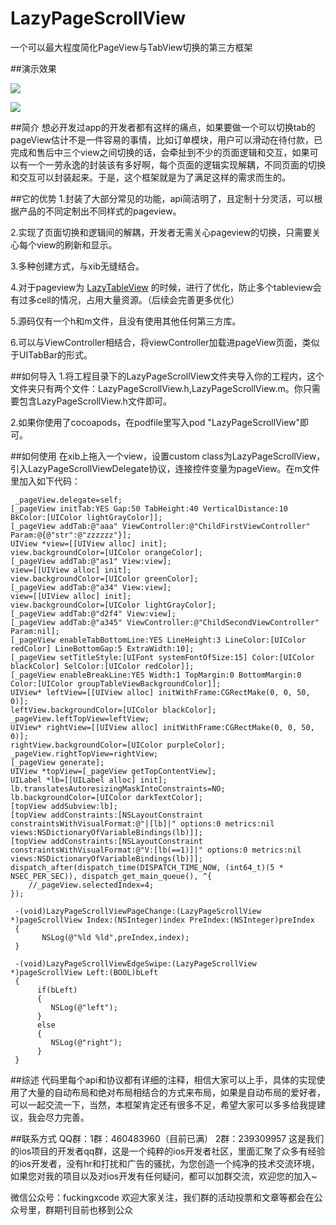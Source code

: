 # LazyPageScrollView
一个可以最大程度简化PageView与TabView切换的第三方框架

##演示效果

![](https://github.com/sx1989827/LazyPageScrollView/raw/master/Resource/1.gif)

![](https://github.com/sx1989827/LazyPageScrollView/raw/master/Resource/2.gif)

##简介
想必开发过app的开发者都有这样的痛点，如果要做一个可以切换tab的pageView估计不是一件容易的事情，比如订单模块，用户可以滑动在待付款，已完成和售后中三个view之间切换的话，会牵扯到不少的页面逻辑和交互，如果可以有一个一劳永逸的封装该有多好啊，每个页面的逻辑实现解耦，不同页面的切换和交互可以封装起来。于是，这个框架就是为了满足这样的需求而生的。

##它的优势
1.封装了大部分常见的功能，api简洁明了，且定制十分灵活，可以根据产品的不同定制出不同样式的pageview。

2.实现了页面切换和逻辑间的解耦，开发者无需关心pageview的切换，只需要关心每个view的刷新和显示。

3.多种创建方式，与xib无缝结合。

4.对于pageview为 [LazyTableView](https://github.com/sx1989827/LazyTableView) 的时候，进行了优化，防止多个tableview会有过多cell的情况，占用大量资源。（后续会完善更多优化）

5.源码仅有一个h和m文件，且没有使用其他任何第三方库。

6.可以与ViewController相结合，将viewController加载进pageView页面，类似于UITabBar的形式。

##如何导入
1.将工程目录下的LazyPageScrollView文件夹导入你的工程内，这个文件夹只有两个文件：LazyPageScrollView.h,LazyPageScrollView.m。你只需要包含LazyPageScrollView.h文件即可。

2.如果你使用了cocoapods，在podfile里写入pod "LazyPageScrollView"即可。

##如何使用
在xib上拖入一个view，设置custom class为LazyPageScrollView，引入LazyPageScrollViewDelegate协议，连接控件变量为pageView。在m文件里加入如下代码：

     _pageView.delegate=self;
    [_pageView initTab:YES Gap:50 TabHeight:40 VerticalDistance:10 BkColor:[UIColor lightGrayColor]];
    [_pageView addTab:@"aaa" ViewController:@"ChildFirstViewController" Param:@{@"str":@"zzzzzz"}];
    UIView *view=[[UIView alloc] init];
    view.backgroundColor=[UIColor orangeColor];
    [_pageView addTab:@"as1" View:view];
    view=[[UIView alloc] init];
    view.backgroundColor=[UIColor greenColor];
    [_pageView addTab:@"a34" View:view];
    view=[[UIView alloc] init];
    view.backgroundColor=[UIColor lightGrayColor];
    [_pageView addTab:@"d2f4" View:view];
    [_pageView addTab:@"a345" ViewController:@"ChildSecondViewController" Param:nil];
    [_pageView enableTabBottomLine:YES LineHeight:3 LineColor:[UIColor redColor] LineBottomGap:5 ExtraWidth:10];
    [_pageView setTitleStyle:[UIFont systemFontOfSize:15] Color:[UIColor blackColor] SelColor:[UIColor redColor]];
    [_pageView enableBreakLine:YES Width:1 TopMargin:0 BottomMargin:0 Color:[UIColor groupTableViewBackgroundColor]];
    UIView* leftView=[[UIView alloc] initWithFrame:CGRectMake(0, 0, 50, 0)];
    leftView.backgroundColor=[UIColor blackColor];
    _pageView.leftTopView=leftView;
    UIView* rightView=[[UIView alloc] initWithFrame:CGRectMake(0, 0, 50, 0)];
    rightView.backgroundColor=[UIColor purpleColor];
    _pageView.rightTopView=rightView;
    [_pageView generate];
    UIView *topView=[_pageView getTopContentView];
    UILabel *lb=[[UILabel alloc] init];
    lb.translatesAutoresizingMaskIntoConstraints=NO;
    lb.backgroundColor=[UIColor darkTextColor];
    [topView addSubview:lb];
    [topView addConstraints:[NSLayoutConstraint constraintsWithVisualFormat:@"|[lb]|" options:0 metrics:nil views:NSDictionaryOfVariableBindings(lb)]];
    [topView addConstraints:[NSLayoutConstraint constraintsWithVisualFormat:@"V:[lb(==1)]|" options:0 metrics:nil views:NSDictionaryOfVariableBindings(lb)]];
    dispatch_after(dispatch_time(DISPATCH_TIME_NOW, (int64_t)(5 * NSEC_PER_SEC)), dispatch_get_main_queue(), ^{
        //_pageView.selectedIndex=4;
    });
     
     -(void)LazyPageScrollViewPageChange:(LazyPageScrollView *)pageScrollView Index:(NSInteger)index PreIndex:(NSInteger)preIndex
     {
           NSLog(@"%ld %ld",preIndex,index);
     }
          
     -(void)LazyPageScrollViewEdgeSwipe:(LazyPageScrollView *)pageScrollView Left:(BOOL)bLeft
     {
          if(bLeft)
          {
             NSLog(@"left");
          }
          else
          {
             NSLog(@"right");
          }
     }

##综述
代码里每个api和协议都有详细的注释，相信大家可以上手，具体的实现使用了大量的自动布局和绝对布局相结合的方式来布局，如果是自动布局的爱好者，可以一起交流一下，当然，本框架肯定还有很多不足，希望大家可以多多给我提建议，我会尽力完善。

##联系方式
QQ群：1群：460483960（目前已满） 2群：239309957 这是我们的ios项目的开发者qq群，这是一个纯粹的ios开发者社区，里面汇聚了众多有经验的ios开发者，没有hr和打扰和广告的骚扰，为您创造一个纯净的技术交流环境，如果您对我的项目以及对ios开发有任何疑问，都可以加群交流，欢迎您的加入~

微信公众号：fuckingxcode 欢迎大家关注，我们群的活动投票和文章等都会在公众号里，群期刊目前也移到公众


